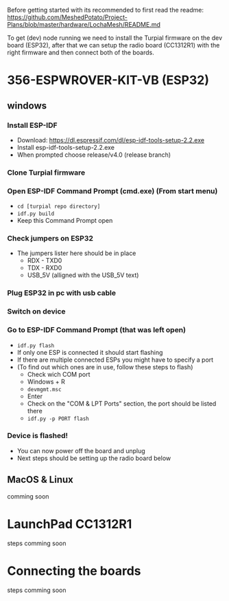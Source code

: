 
Before getting started with its recommended to first read the readme: https://github.com/MeshedPotato/Project-Plans/blob/master/hardware/LochaMesh/README.md

To get (dev) node running we need to install the Turpial firmware on the dev board (ESP32), after that we can setup the radio board (CC1312R1) with the right firmware and then connect both of the boards.

# 356-ESPWROVER-KIT-VB (ESP32)

## windows

### Install ESP-IDF
- Download: https://dl.espressif.com/dl/esp-idf-tools-setup-2.2.exe
- Install esp-idf-tools-setup-2.2.exe
- When prompted choose release/v4.0 (release branch)

### Clone Turpial firmware

### Open ESP-IDF Command Prompt (cmd.exe) (From start menu)
- `cd [turpial repo directory]`
- `idf.py build`
- Keep this Command Prompt open

### Check jumpers on ESP32
- The jumpers lister here should be in place
  - RDX - TXD0
  - TDX - RXD0
  - USB_5V (alligned with the USB_5V text)

### Plug ESP32 in pc with usb cable

### Switch on device

### Go to ESP-IDF Command Prompt (that was left open)
- `idf.py flash`
- If only one ESP is connected it should start flashing
- If there are multiple connected ESPs you might have to specify a port
- (To find out which ones are in use, follow these steps to flash)
  - Check wich COM port
  - Windows + R
  - `devmgmt.msc`
  - Enter
  - Check on the "COM & LPT Ports" section, the port should be listed there
  - `idf.py -p PORT flash`

### Device is flashed!
- You can now power off the board and unplug
- Next steps should be setting up the radio board below

## MacOS & Linux
comming soon

# LaunchPad CC1312R1
steps comming soon

# Connecting the boards
steps comming soon